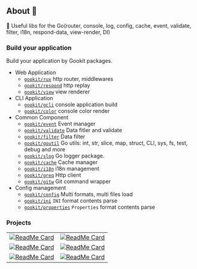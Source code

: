 ## About 👋

🧰 Useful libs for the Go(router, console, log, config, cache, event, validate, filter, i18n, respond-data, view-render, DI)


### Build your application

Build your application by Gookit packages.

- Web Application
  - [`gookit/rux`](https://github.com/gookit/rux) http router, middlewares
  - [`gookit/respond`](https://github.com/gookit/respond) http replay 
  - [`gookit/view`](https://github.com/gookit/view) view renderer
- CLI Application
  - [`gookit/gcli`](https://github.com/gookit/gcli) console application build
  - [`gookit/color`](https://github.com/gookit/color) console color render
- Common Component
  - [`gookit/event`](https://github.com/gookit/event) Event manager
  - [`gookit/validate`](https://github.com/gookit/validate) Data fitler and validate
  - [`gookit/filter`](https://github.com/gookit/filter) Data filter
  - [`gookit/goutil`](https://github.com/gookit/goutil) Go utils: int, str, slice, map, struct, CLI, sys, fs, test, debug and more
  - [`gookit/slog`](https://github.com/gookit/slog) Go logger package.
  - [`gookit/cache`](https://github.com/gookit/cache) Cache manager
  - [`gookit/i18n`](https://github.com/gookit/i18n) i18n management
  - [`gookit/greq`](https://github.com/gookit/greq) Http client
  - [`gookit/gitw`](https://github.com/gookit/gitw) Git command wrapper
- Config management
  - [`gookit/config`](https://github.com/gookit/config) Multi formats, multi files load
  - [`gookit/ini`](https://github.com/gookit/ini) `INI` format contents parse
  - [`gookit/properties`](https://github.com/gookit/properties) `Properties` format contents parse

<!--

**Here are some ideas to get you started:**

🙋‍♀️ A short introduction - what is your organization all about?
🌈 Contribution guidelines - how can the community get involved?
👩‍💻 Useful resources - where can the community find your docs? Is there anything else the community should know?
🍿 Fun facts - what does your team eat for breakfast?
🧙 Remember, you can do mighty things with the power of [Markdown](https://docs.github.com/github/writing-on-github/getting-started-with-writing-and-formatting-on-github/basic-writing-and-formatting-syntax)
-->


### Projects

|  |  |
|--------|-------|
[![ReadMe Card][gookit_cache_card]](https://github.com/gookit/cache) | [![ReadMe Card][gookit_event_card]](https://github.com/gookit/event) 
[![ReadMe Card][gookit_slog_card]](https://github.com/gookit/slog) |  [![ReadMe Card][gookit_ini_card]](https://github.com/gookit/ini) 
[![ReadMe Card][gookit_filter_card]](https://github.com/gookit/filter) |  [![ReadMe Card][gookit_greq_card]](https://github.com/gookit/greq) 

[gookit_cache_card]: https://github-readme-stats.vercel.app/api/pin/?username=gookit&repo=cache
[gookit_event_card]: https://github-readme-stats.vercel.app/api/pin/?username=gookit&repo=event
[gookit_slog_card]: https://github-readme-stats.vercel.app/api/pin/?username=gookit&repo=slog
[gookit_ini_card]: https://github-readme-stats.vercel.app/api/pin/?username=gookit&repo=ini
[gookit_filter_card]: https://github-readme-stats.vercel.app/api/pin/?username=gookit&repo=filter&show_owner=false
[gookit_greq_card]: https://github-readme-stats.vercel.app/api/pin/?username=gookit&repo=greq
